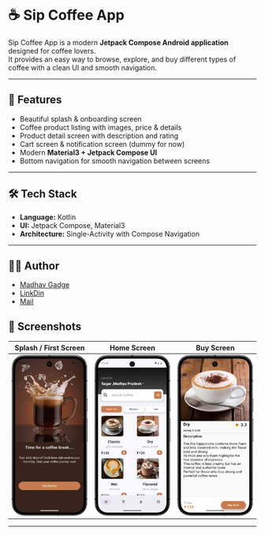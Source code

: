 # ☕ Sip Coffee App  

Sip Coffee App is a modern **Jetpack Compose Android application** designed for coffee lovers.  
It provides an easy way to browse, explore, and buy different types of coffee with a clean UI and smooth navigation.  

---

## 🚀 Features
- Beautiful splash & onboarding screen  
- Coffee product listing with images, price & details  
- Product detail screen with description and rating  
- Cart screen & notification screen (dummy for now)  
- Modern **Material3 + Jetpack Compose UI**  
- Bottom navigation for smooth navigation between screens  

---
## 🛠️ Tech Stack  
- **Language:** Kotlin  
- **UI:** Jetpack Compose, Material3  
- **Architecture:** Single-Activity with Compose Navigation  

---


## 👨‍💻 Author

- [Madhav Gadge](https://github.com/madhavgadge)
- [LinkDin](https://www.linkedin.com/in/madhav-gadge-610177343?utm_source=share&utm_campaign=share_via&utm_content=profile&utm_medium=android_app)
- [Mail](madhavgadge01@gmail.com)

  
## 📸 Screenshots  

| Splash / First Screen | Home Screen | Buy Screen |
|------------------------|-------------|-------------|
| ![Splash](FirstScreenSS.png) | ![Home](HomeScreenSS.png) | ![Buy](BuyScreenSS.png) |

---


